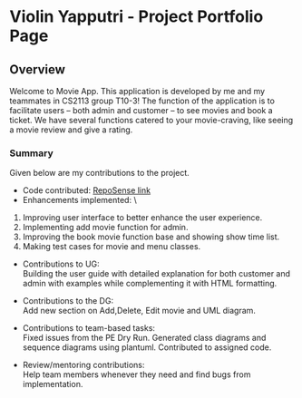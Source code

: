 # Violin Yapputri - Project Portfolio Page

## Overview
Welcome to Movie App. This application is developed by me and my teammates in CS2113 group T10-3!
The function of the application is to facilitate users – both admin and customer – to see movies and book a ticket.
We have several functions catered to your movie-craving, like seeing a movie review and give a rating.

### Summary
Given below are my contributions to the project.
* Code contributed: [RepoSense link](https://nus-cs2113-ay2021s2.github.io/tp-dashboard/?search=&sort=groupTitle&sortWithin=title&since=&timeframe=commit&mergegroup=&groupSelect=groupByRepos&breakdown=false&tabOpen=true&tabType=authorship&tabAuthor=violinyap&tabRepo=AY2021S2-CS2113-T10-3%2Ftp%5Bmaster%5D&authorshipIsMergeGroup=false&authorshipFileTypes=docs~functional-code~test-code~other)
* Enhancements implemented: \
1. Improving user interface to better enhance the user experience.
2. Implementing add movie function for admin.
3. Improving the book movie function base and showing show time list.
4. Making test cases for movie and menu classes.
* Contributions to UG:\
Building the user guide with detailed explanation for both customer and admin with examples while complementing it with HTML formatting.
* Contributions to the DG: \
Add new section on Add,Delete, Edit movie and UML diagram.
* Contributions to team-based tasks:\
  Fixed issues from the PE Dry Run.
  Generated class diagrams and sequence diagrams using plantuml.
  Contributed to assigned code.
    
* Review/mentoring contributions:\
  Help team members whenever they need and find bugs from implementation. 